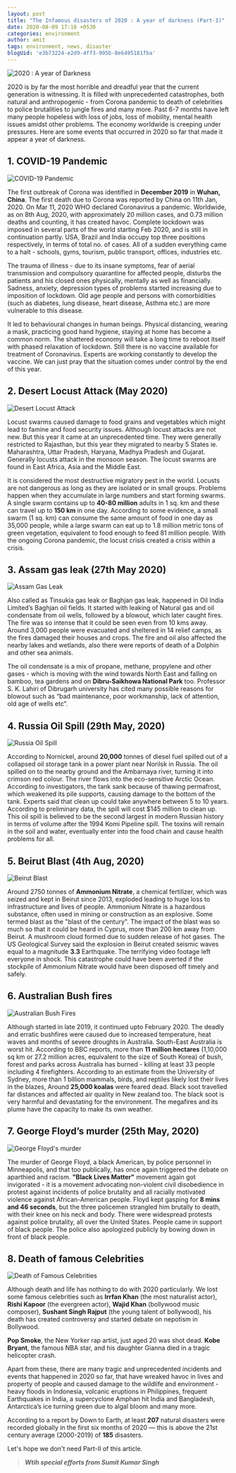 ```yaml
---
layout: post
title: "The Infamous disasters of 2020 : A year of darkness (Part-I)"
date: 2020-08-09 17:10 +0530
categories: environment
author: amit
tags: environment, news, disaster
blogUid: 'e3b73224-e2d9-4ff3-995b-8e6495181fba'
---
```

![2020 : A year of Darkness](/assets/images/yearofdarkness2020/2020_a_year_of_darkness.jpg)

2020 is by far the most horrible and dreadful year that the current generation is witnessing. It is filled with unprecedented catastrophes, both natural and anthropogenic - from Corona pandemic to death of celebrities to police brutalities to jungle fires and many more. Past 6-7 months have left many people hopeless with loss of jobs, loss of mobility, mental health issues amidst other problems. The economy worldwide is creeping under pressures. Here are some events that occurred in 2020 so far that made it appear a year of darkness.


## 1. COVID-19 Pandemic
![COVID-19 Pandemic](/assets/images/yearofdarkness2020/covid_19_pandemic.jpg)

The first outbreak of Corona was identified in **December 2019** in **Wuhan, China**. The first death due to Corona was reported by China on 11th Jan, 2020. On Mar 11, 2020 WHO declared Coronavirus a pandemic. Worldwide, as on 8th Aug, 2020, with approximately 20 million cases, and 0.73 million deaths and counting, it has created havoc. Complete lockdown was imposed in several parts of the world starting Feb 2020, and is still in continuation partly. USA, Brazil and India occupy top three positions respectively, in terms of total no. of cases. All of a sudden everything came to a halt - schools, gyms, tourism, public transport, offices, industries etc. 

The trauma of illness - due to its insane symptoms, fear of aerial transmission and compulsory quarantine for affected people, disturbs the patients and his closed ones physically, mentally as well as financially. Sadness, anxiety, depression types of problems started increasing due to imposition of lockdown. Old age people and persons with comorbidities (such as diabetes, lung disease, heart disease, Asthma etc.) are more vulnerable to this disease.  

It led to behavioural changes in human beings. Physical distancing, wearing a mask, practicing good hand hygiene, staying at home has become a common norm. The shattered economy will take a long time to reboot itself with phased relaxation of lockdown. Still there is no vaccine available for treatment of Coronavirus. Experts are working constantly to develop the vaccine. We can just pray that the situation comes under control by the end of this year. 


## 2. Desert Locust Attack (May 2020)
![Desert Locust Attack](/assets/images/yearofdarkness2020/locust_attack.jpg)

Locust swarms caused damage to food grains and vegetables which might lead to famine and food security issues. Although locust attacks are not new. But this year it came at an unprecedented time. They were generally restricted to Rajasthan, but this year they migrated to nearby 5 States ie. Maharashtra, Uttar Pradesh, Haryana, Madhya Pradesh and Gujarat. Generally locusts attack in the monsoon season. The locust swarms are found in East Africa, Asia and the Middle East. 

It is considered the most destructive migratory pest in the world. Locusts are not dangerous as long as they are isolated or in small groups. Problems happen when they accumulate in large numbers and start forming swarms. A single swarm contains up to **40-80 million** adults in 1 sq. km and these can travel up to **150 km** in one day. According to some evidence, a small swarm (1 sq. km) can consume the same amount of food in one day as 35,000 people, while a large swarm can eat up to 1.8 million metric tons of green vegetation, equivalent to food enough to feed 81 million people. With the ongoing Corona pandemic, the locust crisis created a crisis within a crisis. 


## 3. Assam gas leak (27th May 2020)
![Assam Gas Leak](/assets/images/yearofdarkness2020/assam_gas_leak.jpg)

Also called as Tinsukia gas leak or Baghjan gas leak, happened in Oil India Limited’s Baghjan oil fields. It started with leaking of Natural gas and oil condensate from oil wells, followed by a blowout, which later caught fires. The fire was so intense that it could be seen even from 10 kms away. Around 3,000 people were evacuated and sheltered in 14 relief camps, as the fires damaged their houses and crops. The fire and oil also affected the nearby lakes and wetlands, also there were reports of death of a Dolphin and other sea animals. 

The oil condensate is a mix of propane, methane, propylene and other gases - which is moving with the wind towards North East and falling on bamboo, tea gardens and on **Dibru-Saikhowa National Park**  too. Professor S. K. Lahiri of Dibrugarh university has cited many possible reasons for blowout such as “bad maintenance, poor workmanship, lack of attention, old age of wells etc”. 


## 4. Russia Oil Spill (29th May, 2020)
![Russia Oil Spill](/assets/images/yearofdarkness2020/russia_oil_spill.jpg)

According to Nornickel, around **20,000** tonnes of diesel fuel spilled out of a collapsed oil storage tank in a power plant near Norilsk in Russia. The oil spilled on to the nearby ground and the Ambarnaya river, turning it into crimson red colour. The river flows into the eco-sensitive Arctic Ocean. According to investigators, the tank sank because of thawing permafrost, which weakened its pile supports, causing damage to the bottom of the tank. Experts said that clean up could take anywhere between 5 to 10 years. According to preliminary data, the spill will cost $145 million to clean up. This oil spill is believed to be the second largest in modern Russian history in terms of volume after the 1994 Komi Pipeline spill. The toxins will remain in the soil and water, eventually enter into the food chain and cause health problems for all. 


## 5. Beirut Blast (4th Aug, 2020)
![Beirut Blast](/assets/images/yearofdarkness2020/beirut_blast.jpg)

Around 2750 tonnes of **Ammonium Nitrate**, a chemical fertilizer, which was seized and kept in Beirut since 2013, exploded leading to huge loss to infrastructure and lives of people. Ammonium Nitrate is a hazardous substance, often used in mining or construction as an explosive. Some termed blast as the "blast of the century". The impact of the blast was so much so that it could be heard in Cyprus, more than 200 km away from Beirut. A mushroom cloud formed due to sudden release of hot gases. The US Geological Survey said the explosion in Beirut created seismic waves equal to a magnitude **3.3** Earthquake. The terrifying video footage left everyone in shock. This catastrophe could have been averted if the stockpile of Ammonium Nitrate would have been disposed off timely and safely. 


## 6. Australian Bush fires
![Australian Bush Fires](/assets/images/yearofdarkness2020/austrailian_bush_fires.jpg)

Although started in late 2019, it continued upto February 2020. The deadly and erratic bushfires were caused due to increased temperature, heat waves and months of severe droughts in Australia. South-East Australia is worst hit. According to BBC reports, more than **11 million hectares** (1,10,000 sq km or 27.2 million acres, equivalent to the size of South Korea) of bush, forest and parks across Australia has burned - killing at least 33 people including 4 firefighters. According to an estimate from the University of Sydney, more than 1 billion mammals, birds, and reptiles likely lost their lives in the blazes, Around **25,000 koalas** were feared dead. Black soot travelled far distances and affected air quality in New zealand too. The black soot is very harmful and devastating for the environment. The megafires and its plume have the capacity to make its own weather. 


## 7. George Floyd’s murder (25th May, 2020)
![George Floyd's murder](/assets/images/yearofdarkness2020/george_floyd_murder.jpg)

The murder of George Floyd, a black American, by police personnel in Minneapolis, and that too publically, has once again triggered the debate on aparthied and racism. **"Black Lives Matter"** movement again got invigorated - it is a movement advocating non-violent civil disobedience in protest against incidents of police brutality and all racially motivated violence against African-American people. Floyd kept gasping for **8 mins and 46 seconds**, but the three policemen strangled him brutally to death, with their knee on his neck and body. There were widespread protests against police brutality, all over the United States. People came in support of black people. The police also apologized publicly by bowing down in front of black people. 


## 8. Death of famous Celebrities 
![Death of Famous Celebrities](/assets/images/yearofdarkness2020/celeb_deaths.jpg)

Although death and life has nothing to do with 2020 particularly. We lost some famous celebrities such as **Irrfan Khan** (the most naturalist actor), **Rishi Kapoor** (the evergreen actor), **Wajid Khan** (bollywood music composer), **Sushant Singh Rajput** (the young talent of bollywood), his death has created controversy and started debate on nepotism in Bollywood. 

**Pop Smoke**, the New Yorker rap artist, just aged 20 was shot dead. **Kobe Bryant**, the famous NBA star, and his daughter Gianna died in a tragic helicopter crash. 

Apart from these, there are many tragic and unprecedented incidents and events that happened in 2020 so far, that have wreaked havoc in lives and property of people and caused damage to the wildlife and environment - heavy floods in Indonesia, volcanic eruptions in Philippines, frequent Earthquakes in India, a supercyclone Amphan hit India and Bangladesh, Antarctica’s ice turning green due to algal bloom and many more. 

According to a report by Down to Earth,  at least **207** natural disasters were recorded globally in the first six months of 2020 — this is above the 21st century average (2000-2019) of **185** disasters.

Let's hope we don't need Part-II of this article.


> ***Wtih special efforts from Sumit Kumar Singh*** 